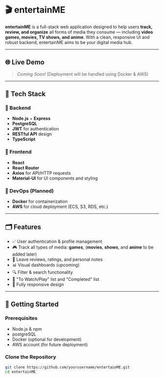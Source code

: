 # 🎬 entertainME

**entertainME** is a full-stack web application designed to help users **track, review, and organize** all forms of media they consume — including **video games, movies, TV shows, and anime**. With a clean, responsive UI and robust backend, entertainME aims to be your digital media hub.

---

## 🌐 Live Demo

> _Coming Soon!_ (Deployment will be handled using Docker & AWS)

---

## 🧰 Tech Stack

### 🔧 Backend
- **Node.js** + **Express**
- **PostgreSQL**
- **JWT** for authentication
- **RESTful API** design
- **TypeScript**

### 🎨 Frontend
- **React**
- **React Router**
- **Axios** for API/HTTP requests
- **Material-UI** for UI components and styling

### 🐳 DevOps (Planned)
- **Docker** for containerization
- **AWS** for cloud deployment (ECS, S3, RDS, etc.)

---

## 🗂 Features

- ✅ User authentication & profile management
- 🎮 Track all types of media: **games**, (**movies**, **shows**, and **anime** to be added later)
- 📝 Leave reviews, ratings, and personal notes 
- 📊 Visual dashboards (upcoming)
- 🔍 Filter & search functionality
- 📌 "To Watch/Play" list and "Completed" list
- 📱 Fully responsive design

---

## 🚀 Getting Started

### Prerequisites

- Node.js & npm
- postgreSQL
- Docker (optional for development)
- AWS account (for future deployment)

### Clone the Repository

```bash
git clone https://github.com/yourusername/entertainME.git
cd entertainME
